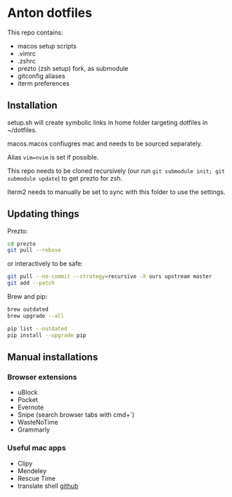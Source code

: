 # Anton dotfiles

This repo contains:
- macos setup scripts
- .vimrc
- .zshrc
- prezto (zsh setup) fork, as submodule
- gitconfig aliases
- iterm preferences

## Installation

setup.sh will create symbolic links in home folder targeting dotfiles in ~/dotfiles.

macos.macos confiugres mac and needs to be sourced separately.

Alias `vim=nvim` is set if possible.

This repo needs to be cloned recursively (our run `git submodule init; git submodule update`) to get prezto for zsh.

Iterm2 needs to manually be set to sync with this folder to use the settings.

## Updating things

Prezto: 

```bash
cd prezto
git pull --rebase 
```
or interactively to be safe:
```bash
git pull --no-commit --strategy=recursive -X ours upstream master
git add --patch
```

Brew and pip:
```bash
brew outdated
brew upgrade --all
```


```bash
pip list --outdated
pip install --upgrade pip
```

## Manual installations

### Browser extensions
- uBlock
- Pocket
- Evernote
- Snipe (search browser tabs with cmd+`)
- WasteNoTime
- Grammarly

### Useful mac apps
- Clipy
- Mendeley
- Rescue Time
- translate shell [github](https://github.com/soimort/translate-shell)
